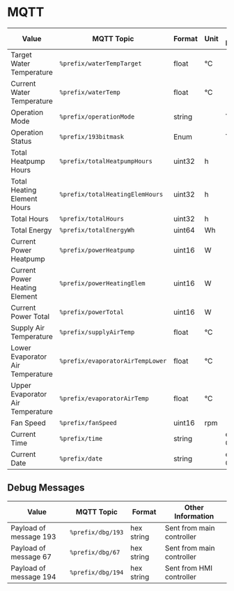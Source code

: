 # MQTT

| Value                            |                       MQTT Topic | Format | Unit | Other Information |
|----------------------------------|----------------------------------|--------|------|-------------------|
| Target Water Temperature         | `%prefix/waterTempTarget`        | float  |   °C |                   |
| Current Water Temperature        | `%prefix/waterTemp`              | float  |   °C |                   |
| Operation Mode                   | `%prefix/operationMode`          | string |      |               TBD |
| Operation Status                 | `%prefix/193bitmask`             | Enum   |      |               TBD |
| Total Heatpump Hours             | `%prefix/totalHeatpumpHours`     | uint32 |    h |                   |
| Total Heating Element Hours      | `%prefix/totalHeatingElemHours`  | uint32 |    h |                   |
| Total Hours                      | `%prefix/totalHours`             | uint32 |    h |                   |
| Total Energy                     | `%prefix/totalEnergyWh`          | uint64 |   Wh |                   |
| Current Power Heatpump           | `%prefix/powerHeatpump`          | uint16 |    W |                   |
| Current Power Heating Element    | `%prefix/powerHeatingElem`       | uint16 |    W |                   |
| Current Power Total              | `%prefix/powerTotal`             | uint16 |    W |                   |
| Supply Air Temperature           | `%prefix/supplyAirTemp`          | float  |   °C |                   |
| Lower Evaporator Air Temperature | `%prefix/evaporatorAirTempLower` | float  |   °C |                   |
| Upper Evaporator Air Temperature | `%prefix/evaporatorAirTemp`      | float  |   °C |                   |
| Fan Speed                        | `%prefix/fanSpeed`               | uint16 |  rpm |                   |
| Current Time                     | `%prefix/time`                   | string |      |  e.g 09:11:59     |
| Current Date                     | `%prefix/date`                   | string |      |  e.g 07.09.2023   |

## Debug Messages

| Value                     |         MQTT Topic |     Format |         Other Information |
|---------------------------|--------------------|------------|---------------------------|
| Payload of message 193    | `%prefix/dbg/193`  | hex string | Sent from main controller |
| Payload of message 67     | `%prefix/dbg/67`   | hex string | Sent from main controller |
| Payload of message 194    | `%prefix/dbg/194`  | hex string | Sent from HMI controller  |

